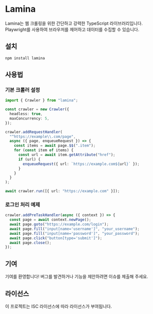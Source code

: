 # Lamina

Lamina는 웹 크롤링을 위한 간단하고 강력한 TypeScript 라이브러리입니다. Playwright를 사용하여 브라우저를 제어하고 데이터를 수집할 수 있습니다.

## 설치

```bash
npm install lamina
```

## 사용법

### 기본 크롤러 설정

```typescript
import { Crawler } from "lamina";

const crawler = new Crawler({
  headless: true,
  maxConcurrency: 5,
});

crawler.addRequestHandler(
  "^https://example\\.com/page",
  async ({ page, enqueueRequest }) => {
    const items = await page.$$(".item");
    for (const item of items) {
      const url = await item.getAttribute("href");
      if (url) {
        enqueueRequest({ url: `https://example.com${url}` });
      }
    }
  }
);

await crawler.run([{ url: "https://example.com" }]);
```

### 로그인 처리 예제

```typescript
crawler.addPreTaskHandler(async ({ context }) => {
  const page = await context.newPage();
  await page.goto("https://example.com/login");
  await page.fill("input[name='username']", "your_username");
  await page.fill("input[name='password']", "your_password");
  await page.click("button[type='submit']");
  await page.close();
});
```

## 기여

기여를 환영합니다! 버그를 발견하거나 기능을 제안하려면 이슈를 제출해 주세요.

## 라이선스

이 프로젝트는 ISC 라이선스에 따라 라이선스가 부여됩니다.
